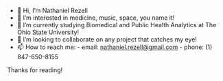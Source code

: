 - 👋 Hi, I’m Nathaniel Rezell
- 👀 I’m interested in medicine, music, space, you name it!
- 🌱 I’m currently studying Biomedical and Public Health Analytics at The Ohio State University!
- 💞️ I’m looking to collaborate on any project that catches my eye!
- 📫 How to reach me:
      - email: nathaniel.rezell@gmail.com
      - phone: (1) 847-650-8155
      
Thanks for reading!
